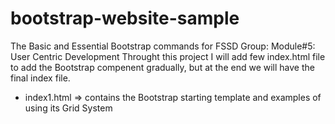 # bootstrap-website-sample
The Basic and Essential Bootstrap commands for FSSD Group: Module#5: User Centric Development
Throught this project I will add few index.html file to add the Bootstrap compenent gradually, but at the end we will have the final index file.
- index1.html => contains the Bootstrap starting template and examples of using its Grid System
